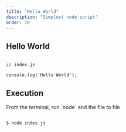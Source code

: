 ```yaml
---
title: "Hello World"
description: "Simplest node script"
order: 10
---
```


<h2>Hello World</h2>

<pre><code class="lang-javascript">
// index.js

console.log('Hello World');
</code></pre>

</div>


<div class="container">
<h2>Execution</h2>
<p>From the terminal, run `node` and the file to file</p>

<pre><code class="lang-bash">
$ node index.js
</code></pre>
